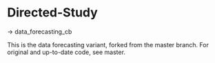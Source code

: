 # Directed-Study
-> data_forecasting_cb

This is the data forecasting variant, forked from the master branch. For original and up-to-date code, see master.